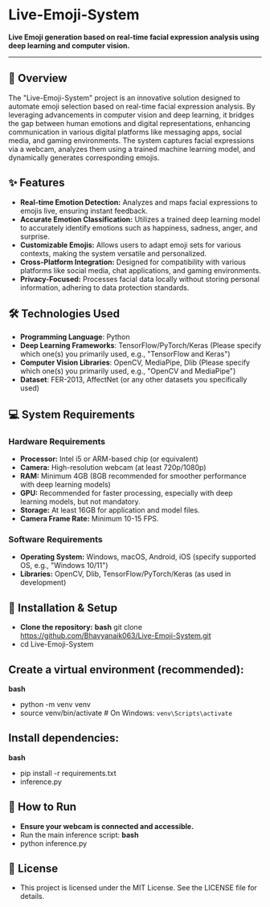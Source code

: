 # Live-Emoji-System

**Live Emoji generation based on real-time facial expression analysis using deep learning and computer vision.**

---

## 🚀 Overview

The "Live-Emoji-System" project is an innovative solution designed to automate emoji selection based on real-time facial expression analysis. By leveraging advancements in computer vision and deep learning, it bridges the gap between human emotions and digital representations, enhancing communication in various digital platforms like messaging apps, social media, and gaming environments. The system captures facial expressions via a webcam, analyzes them using a trained machine learning model, and dynamically generates corresponding emojis.

## ✨ Features

*   **Real-time Emotion Detection:** Analyzes and maps facial expressions to emojis live, ensuring instant feedback.
*   **Accurate Emotion Classification:** Utilizes a trained deep learning model to accurately identify emotions such as happiness, sadness, anger, and surprise.
*   **Customizable Emojis:** Allows users to adapt emoji sets for various contexts, making the system versatile and personalized.
*   **Cross-Platform Integration:** Designed for compatibility with various platforms like social media, chat applications, and gaming environments.
*   **Privacy-Focused:** Processes facial data locally without storing personal information, adhering to data protection standards.

## 🛠️ Technologies Used

*   **Programming Language**: Python
*   **Deep Learning Frameworks**: TensorFlow/PyTorch/Keras (Please specify which one(s) you primarily used, e.g., "TensorFlow and Keras")
*   **Computer Vision Libraries**: OpenCV, MediaPipe, Dlib (Please specify which one(s) you primarily used, e.g., "OpenCV and MediaPipe")
*   **Dataset**: FER-2013, AffectNet (or any other datasets you specifically used)

## 💻 System Requirements

### Hardware Requirements

*   **Processor:** Intel i5 or ARM-based chip (or equivalent)
*   **Camera:** High-resolution webcam (at least 720p/1080p)
*   **RAM:** Minimum 4GB (8GB recommended for smoother performance with deep learning models)
*   **GPU:** Recommended for faster processing, especially with deep learning models, but not mandatory.
*   **Storage:** At least 16GB for application and model files.
*   **Camera Frame Rate:** Minimum 10-15 FPS.

### Software Requirements

*   **Operating System:** Windows, macOS, Android, iOS (specify supported OS, e.g., "Windows 10/11")
*   **Libraries:** OpenCV, Dlib, TensorFlow/PyTorch/Keras (as used in development)

## 🚀 Installation & Setup
*  **Clone the repository:**
**bash**
git clone https://github.com/Bhavyanaik063/Live-Emoji-System.git
* cd Live-Emoji-System

## Create a virtual environment (recommended):
**bash**
* python -m venv venv
* source venv/bin/activate  # On Windows: `venv\Scripts\activate`

## Install dependencies:
**bash**
* pip install -r requirements.txt
* inference.py

## 🏃 How to Run
*  **Ensure your webcam is connected and accessible.**
* Run the main inference script:
**bash**
* python inference.py
 
## 📄 License
* This project is licensed under the MIT License. See the LICENSE file for details.  

